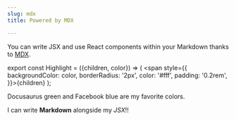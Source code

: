 ```yaml
---
slug: mdx
title: Powered by MDX

---
```

You can write JSX and use React components within your Markdown thanks to [MDX](https://mdxjs.com/).

export const Highlight = ({children, color}) => ( <span style={{
backgroundColor: color,
borderRadius: '2px',
color: '#fff',
padding: '0.2rem',
}}>{children}</span> );

<Highlight color="#25c2a0">Docusaurus green</Highlight> and <Highlight color="#1877F2">Facebook blue</Highlight> are my favorite colors.

I can write **Markdown** alongside my _JSX_!!